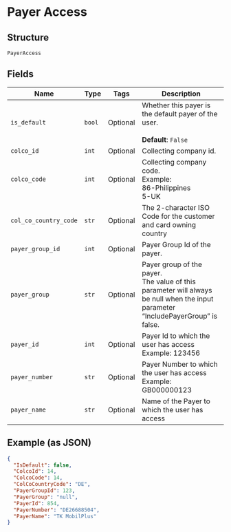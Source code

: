 
# Payer Access

## Structure

`PayerAccess`

## Fields

| Name | Type | Tags | Description |
|  --- | --- | --- | --- |
| `is_default` | `bool` | Optional | Whether this payer is the default payer of the user.<br><br>**Default**: `False` |
| `colco_id` | `int` | Optional | Collecting company id. |
| `colco_code` | `int` | Optional | Collecting company code.<br>Example:<br>86-Philippines<br>5-UK |
| `col_co_country_code` | `str` | Optional | The 2-character ISO Code for the customer and card owning country |
| `payer_group_id` | `int` | Optional | Payer Group Id of the payer. |
| `payer_group` | `str` | Optional | Payer group of the payer.<br>The value of this parameter will always be null when the input parameter “IncludePayerGroup” is false. |
| `payer_id` | `int` | Optional | Payer Id to which the user has access<br>Example: 123456 |
| `payer_number` | `str` | Optional | Payer Number to which the user has access<br>Example: GB000000123 |
| `payer_name` | `str` | Optional | Name of the Payer to which the user has access |

## Example (as JSON)

```json
{
  "IsDefault": false,
  "ColcoId": 14,
  "ColcoCode": 14,
  "ColCoCountryCode": "DE",
  "PayerGroupId": 123,
  "PayerGroup": "null",
  "PayerId": 854,
  "PayerNumber": "DE26688504",
  "PayerName": "TK MobilPlus"
}
```

